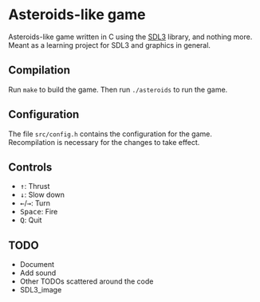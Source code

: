 # Asteroids-like game

Asteroids-like game written in C using the [SDL3](https://www.libsdl.org/)
library, and nothing more. Meant as a learning project for SDL3 and graphics in
general.

## Compilation

Run `make` to build the game. Then run `./asteroids` to run the game.

## Configuration

The file `src/config.h` contains the configuration for the game. Recompilation
is necessary for the changes to take effect.

## Controls

- <kbd>↑</kbd>: Thrust
- <kbd>↓</kbd>: Slow down
- <kbd>←</kbd>/<kbd>→</kbd>: Turn
- <kbd>Space</kbd>: Fire
- <kbd>Q</kbd>: Quit

## TODO

- Document
- Add sound
- Other TODOs scattered around the code
- SDL3_image
